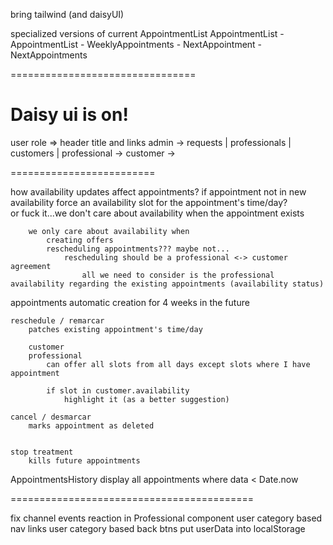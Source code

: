 bring tailwind (and daisyUI)

specialized versions of current AppointmentList
    AppointmentList
        - AppointmentList
        - WeeklyAppointments
        - NextAppointment
        - NextAppointments

================================


# Daisy ui is on!

user role => header title and links
    admin -> requests | professionals | customers | 
    professional ->
    customer ->





=========================

how availability updates affect appointments?
    if appointment not in new availability
        force an availability slot for the appointment's time/day?        
            or
        fuck it...we don't care about availability when the appointment exists
        
        
        
        
        we only care about availability when 
            creating offers
            rescheduling appointments??? maybe not...
                rescheduling should be a professional <-> customer agreement
                    all we need to consider is the professional availability regarding the existing appointments (availability status)



appointments
    automatic creation for 4 weeks in the future

    reschedule / remarcar
        patches existing appointment's time/day

        customer
        professional
            can offer all slots from all days except slots where I have appointment

            if slot in customer.availability
                highlight it (as a better suggestion)

    cancel / desmarcar
        marks appointment as deleted

    
    stop treatment
        kills future appointments




AppointmentsHistory
    display all appointments where data < Date.now




==========================================



fix channel events reaction in Professional component
user category based nav links
user category based back btns
put userData into localStorage







